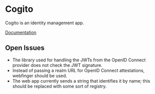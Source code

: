 Cogito
======
Cogito is an identity management app.

[Documentation][1]

Open Issues
-----------
* The library used for handling the JWTs from the OpenID Connect provider does not check the JWT signature.
* Instead of passing a realm URL for OpenID Connect attestations, webfinger should be used.
* The web app currently sends a string that identifies it by name; this should be replaced with some sort of registry.

[1]: https://cogito.mobi
